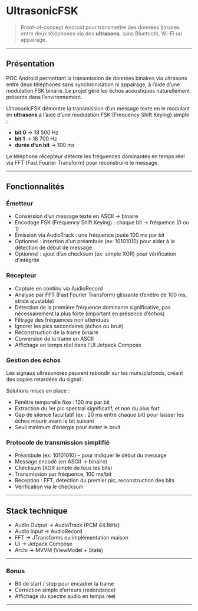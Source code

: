 # UltrasonicFSK 

> Proof-of-concept Android pour transmettre des données binaires entre deux téléphones via des **ultrasons**, sans Bluetooth, Wi-Fi ou appairage.

---

##  Présentation

POC Android permettant la transmission de données binaires via ultrasons entre deux téléphones sans synchronisation ni appairage, à l’aide d’une modulation FSK binaire.
Le projet gére les échos acoustiques naturellement présents dans l’environnement.

UltrasonicFSK démontre la transmission d’un message texte en le modulant en **ultrasons** à l’aide d’une modulation FSK (Frequency Shift Keying) simple :

- **bit 0** → 18 500 Hz  
- **bit 1** → 18 700 Hz  
- **durée d’un bit** → 100 ms  

Le téléphone récepteur détecte les fréquences dominantes en temps réel via FFT (Fast Fourier Transform) pour reconstruire le message.


---

##  Fonctionnalités

### Émetteur

- Conversion d’un message texte en ASCII → binaire
- Encodage FSK (Frequency Shift Keying) : chaque bit → fréquence (0 ou 1)
- Émission via AudioTrack : une fréquence jouée 100 ms par bit
- Optionnel : insertion d’un préambule (ex: 10101010) pour aider à la détection de début de message
- Optionnel : ajout d’un checksum (ex: simple XOR) pour vérification d’intégrité

### Récepteur

- Capture en continu via AudioRecord
- Analyse par FFT (Fast Fourier Transform) glissante (fenêtre de 100 ms, stride ajustable)
- Détection de la première fréquence dominante significative, pas nécessairement la plus forte (important en présence d’échos)
- Filtrage des fréquences non attendues
- Ignorer les pics secondaires (échos ou bruit)
- Reconstruction de la trame binaire
- Conversion de la trame en ASCII
- Affichage en temps réel dans l’UI Jetpack Compose


### Gestion des échos
Les signaux ultrasonores peuvent rebondir sur les murs/plafonds, créant des copies retardées du signal :

Solutions mises en place :

- Fenêtre temporelle fixe : 100 ms par bit
- Extraction du 1er pic spectral significatif, et non du plus fort
- Gap de silence facultatif (ex : 20 ms entre chaque bit) pour laisser les échos mourir avant le bit suivant
- Seuil minimum d’énergie pour éviter le bruit


### Protocole de transmission simplifié
- Préambule (ex: 10101010) – pour indiquer le début du message
- Message encodé (en ASCII → binaire)
- Checksum (XOR simple de tous les bits)
- Transmission par fréquence, 100 ms/bit
- Réception : FFT, détection du premier pic, reconstruction des bits
- Vérification via le checksum



---

## Stack technique


- Audio Output ->	AudioTrack (PCM 44.1kHz)
- Audio Input ->	AudioRecord
- FFT ->	JTransforms ou implémentation maison
- UI ->	Jetpack Compose
- Archi ->	MVVM (ViewModel + State)

---


###  Bonus 

- Bit de start / stop pour encadrer la trame
- Correction simple d’erreurs (redondance)
- Affichage du spectre audio en temps réel


---







